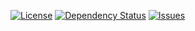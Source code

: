 [![License](https://img.shields.io/badge/license-MIT-blue.svg)](http://opensource.org/licenses/MIT)
[![Dependency Status](https://img.shields.io/david/Availity/availity-cli.svg)](https://david-dm.org/Availity/availity-cli)
[![Issues](https://img.shields.io/github/issues/Availity/availity-cli.svg)](https://github.com/Availity/availity-cli/issues)
